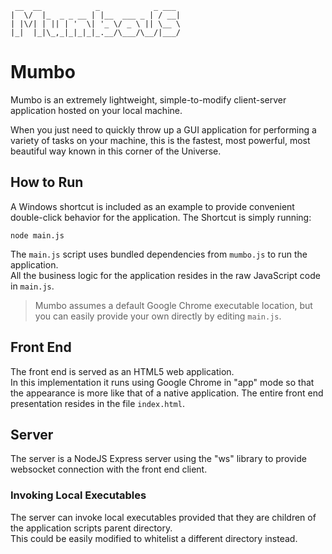 ```
 __  __            _            _ ___   
|  \/  |_  _ _ __ | |__  ___ _ | / __|  
| |\/| | || | '  \| '_ \/ _ \ || \__ \  
|_|  |_|\_,_|_|_|_|_.__/\___/\__/|___/  
```

# Mumbo

Mumbo is an extremely lightweight, simple-to-modify client-server application hosted on your local machine.

When you just need to quickly throw up a GUI application for performing a variety of tasks on your machine, 
this is the fastest, most powerful, most beautiful way known in this corner of the Universe.

## How to Run
A Windows shortcut is included as an example to provide convenient double-click behavior for the application.
The Shortcut is simply running:

```
node main.js
```

The `main.js` script uses bundled dependencies from `mumbo.js` to run the application.  
All the business logic for the application resides in the raw JavaScript code in `main.js`.

> Mumbo assumes a default Google Chrome executable location, but you can easily provide your own directly by editing `main.js`.

## Front End
The front end is served as an HTML5 web application.  
In this implementation it runs using Google Chrome in "app" mode so that the appearance is more like that of a native application.
The entire front end presentation resides in the file `index.html`.

## Server
The server is a NodeJS Express server using the "ws" library to provide websocket connection with the front end client.

### Invoking Local Executables
The server can invoke local executables provided that they are children of the application scripts parent directory.  
This could be easily modified to whitelist a different directory instead.